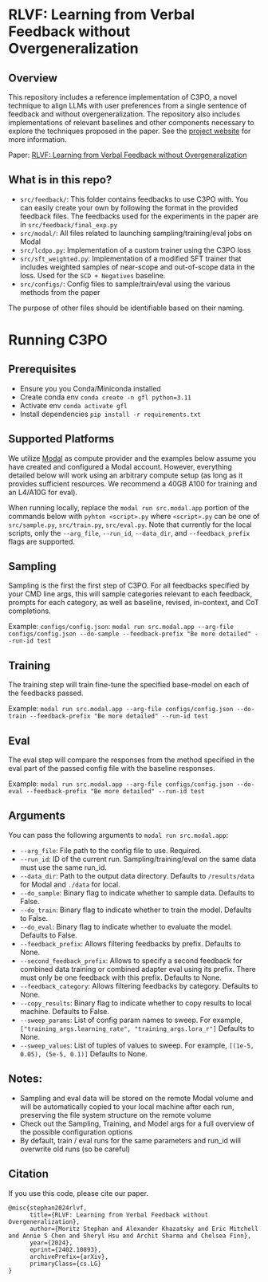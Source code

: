 # RLVF: Learning from Verbal Feedback without Overgeneralization

## Overview
This repository includes a reference implementation of C3PO, a novel technique to align LLMs with user preferences from a single sentence of feedback and without overgeneralization. The repository also includes implementations of relevant baselines and other components necessary to explore the techniques proposed in the paper. See the [project website](https://austrian-code-wizard.github.io/c3po-website/) for more information.

Paper: [RLVF: Learning from Verbal Feedback without Overgeneralization](insert_link.com)

## What is in this repo?
- `src/feedback/`: This folder contains feedbacks to use C3PO with. You can easily create your own by following the format in the provided feedback files. The feedbacks used for the experiments in the paper are in `src/feedback/final_exp.py`
- `src/modal/`: All files related to launching sampling/training/eval jobs on Modal
- `src/lcdpo.py`: Implementation of a custom trainer using the C3PO loss
- `src/sft_weighted.py`: Implementation of a modified SFT trainer that includes weighted samples of near-scope and out-of-scope data in the loss. Used for the `SCD + Negatives` baseline.
- `src/configs/`: Config files to sample/train/eval using the various methods from the paper

The purpose of other files should be identifiable based on their naming.

# Running C3PO
## Prerequisites
- Ensure you you Conda/Miniconda installed
- Create conda env `conda create -n gfl python=3.11`
- Activate env `conda activate gfl`
- Install dependencies `pip install -r requirements.txt`


## Supported Platforms

We utilize [Modal](https://www.modal.com) as compute provider and the examples below assume you have created and configured a Modal account. However, everything detailed below will work using an arbitrary compute setup (as long as it provides sufficient resources. We recommend a 40GB A100 for training and an L4/A10G for eval).

When running locally, replace the `modal run src.modal.app` portion of the commands below with `pyhton <script>.py` where `<script>.py` can be one of `src/sample.py`, `src/train.py`, `src/eval.py`. Note that currently for the local scripts, only the `--arg_file`, `--run_id`, `--data_dir`, and `--feedback_prefix` flags are supported.

## Sampling
Sampling is the first the first step of C3PO. For all feedbacks specified by your CMD line args, this will sample categories relevant to each feedback, prompts for each category, as well as baseline, revised, in-context, and CoT completions.

Example:
`configs/config.json`:
`modal run src.modal.app --arg-file configs/config.json --do-sample --feedback-prefix "Be more detailed" --run-id test`


## Training
The training step will train fine-tune the specified base-model on each of the feedbacks passed.

Example:
`modal run src.modal.app --arg-file configs/config.json --do-train --feedback-prefix "Be more detailed" --run-id test`

## Eval
The eval step will compare the responses from the method specified in the eval part of the passed config file with the baseline responses.

Example:
`modal run src.modal.app --arg-file configs/config.json --do-eval --feedback-prefix "Be more detailed" --run-id test`


## Arguments
You can pass the following arguments to `modal run src.modal.app`:
- `--arg_file`: File path to the config file to use. Required.
- `--run_id`: ID of the current run. Sampling/training/eval on the same data must use the same run_id.
- `--data_dir`: Path to the output data directory. Defaults to `/results/data` for Modal and `./data` for local.
- `--do_sample`: Binary flag to indicate whether to sample data. Defaults to False.
- `--do_train`: Binary flag to indicate whether to train the model. Defaults to False.
- `--do_eval`: Binary flag to indicate whether to evaluate the model. Defaults to False.
- `--feedback_prefix`: Allows filtering feedbacks by prefix. Defaults to None.
- `--second_feedback_prefix`: Allows to specify a second feedback for combined data training or combined adapter eval using its prefix. There must only be one feedback with this prefix. Defaults to None.
- `--feedback_category`: Allows filtering feedbacks by category. Defaults to None.
- `--copy_results`: Binary flag to indicate whether to copy results to local machine. Defaults to False.
- `--sweep_params`: List of config param names to sweep. For example, `["training_args.learning_rate", "training_args.lora_r"]` Defaults to None.
- `--sweep_values`: List of tuples of values to sweep. For example, `[(1e-5, 0.05), (5e-5, 0.1)]` Defaults to None.

## Notes:
- Sampling and eval data will be stored on the remote Modal volume and will be automatically copied to your local machine after each run, preserving the file system structure on the remote volume
- Check out the Sampling, Training, and Model args for a full overview of the possible configuration options
- By default, train / eval runs for the same parameters and run_id will overwrite old runs (so be careful)

## Citation

If you use this code, please cite our paper.

```
@misc{stephan2024rlvf,
      title={RLVF: Learning from Verbal Feedback without Overgeneralization}, 
      author={Moritz Stephan and Alexander Khazatsky and Eric Mitchell and Annie S Chen and Sheryl Hsu and Archit Sharma and Chelsea Finn},
      year={2024},
      eprint={2402.10893},
      archivePrefix={arXiv},
      primaryClass={cs.LG}
}
```
